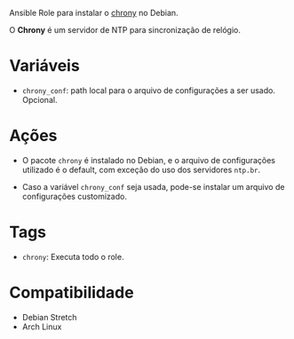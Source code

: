 Ansible Role para instalar o [chrony](https://chrony.tuxfamily.org/) no Debian.

O **Chrony** é um servidor de NTP para sincronização de relógio.

# Variáveis

- `chrony_conf`: path local para o arquivo de configurações a ser usado.
  Opcional.

# Ações

- O pacote `chrony` é instalado no Debian, e o arquivo de configurações
  utilizado é o default, com exceção do uso dos servidores `ntp.br`.

- Caso a variável `chrony_conf` seja usada, pode-se instalar um arquivo de
  configurações customizado.

# Tags

- `chrony`: Executa todo o role.

# Compatibilidade

- Debian Stretch
- Arch Linux